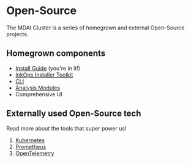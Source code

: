 # Open-Source

The MDAI Cluster is a series of homegrown and external Open-Source projects.

## Homegrown components

* [Install Guide](docs.mydecisive.ai) (you're in it!)
* [InkOps Installer Toolkit](https://github.com/DecisiveAI/mdai-inkops)
* [CLI](https://github.com/DecisiveAI/mdai-cli) 
* [Analysis Modules]()
* Comprehensive UI


## Externally used Open-Source tech

Read more about the tools that super power us!
1. [Kubernetes](https://kubernetes.io/)
2. [Prometheus](https://prometheus.io/)
3. [OpenTelemetry](https://opentelemetry.io/)



